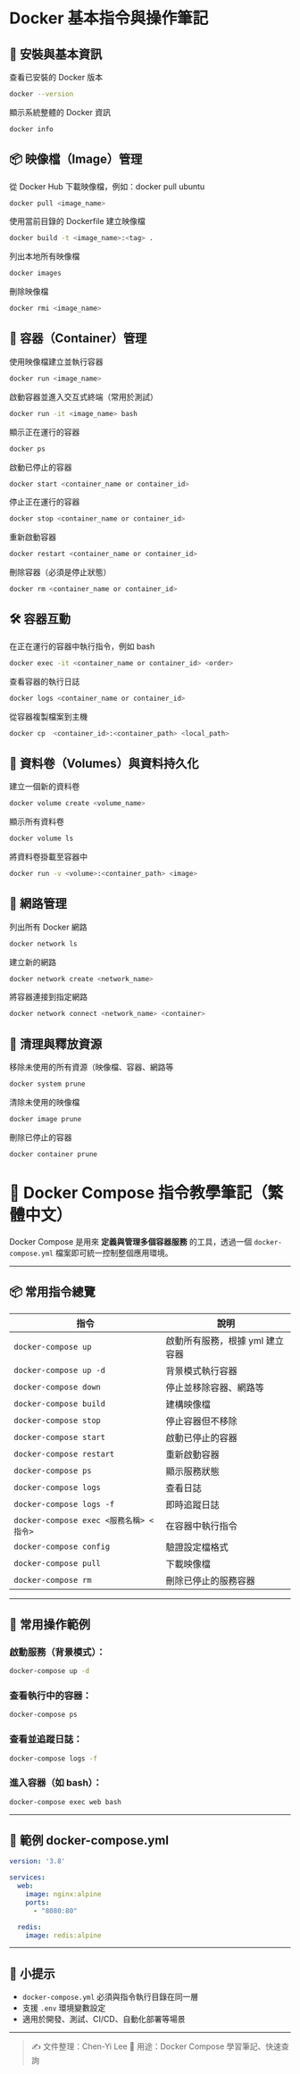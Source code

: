 # Docker 基本指令與操作筆記

## 🐳 安裝與基本資訊
查看已安裝的 Docker 版本
```bash
docker --version
```
顯示系統整體的 Docker 資訊
```bash
docker info
```

## 📦 映像檔（Image）管理
從 Docker Hub 下載映像檔，例如：docker pull ubuntu
```bash
docker pull <image_name>
```
使用當前目錄的 Dockerfile 建立映像檔
```bash
docker build -t <image_name>:<tag> .
```
列出本地所有映像檔
```bash
docker images
```
刪除映像檔
```bash
docker rmi <image_name>
```

## 🧱 容器（Container）管理
使用映像檔建立並執行容器
```bash
docker run <image_name>
```
啟動容器並進入交互式終端（常用於測試）
```bash
docker run -it <image_name> bash
```
顯示正在運行的容器
```bash
docker ps
```
啟動已停止的容器
```bash
docker start <container_name or container_id>
```
停止正在運行的容器
```bash
docker stop <container_name or container_id>
```
重新啟動容器
```bash
docker restart <container_name or container_id>
```
刪除容器（必須是停止狀態）
```bash
docker rm <container_name or container_id>
```

## 🛠️ 容器互動
在正在運行的容器中執行指令，例如 bash
```bash
docker exec -it <container_name or container_id> <order>
```
查看容器的執行日誌
```bash
docker logs <container_name or container_id>
```
從容器複製檔案到主機
```bash
docker cp  <container_id>:<container_path> <local_path>
```

## 📄 資料卷（Volumes）與資料持久化
建立一個新的資料卷
```bash
docker volume create <volume_name>
```
顯示所有資料卷
```bash
docker volume ls
```
將資料卷掛載至容器中
```bash
docker run -v <volume>:<container_path> <image>
```

## 🧰 網路管理
列出所有 Docker 網路
```bash
docker network ls
```
建立新的網路
```bash
docker network create <network_name>
```
將容器連接到指定網路
```bash
docker network connect <network_name> <container>
```

## 🧹 清理與釋放資源
移除未使用的所有資源（映像檔、容器、網路等
```bash
docker system prune
```
清除未使用的映像檔
```bash
docker image prune
```
刪除已停止的容器
```bash
docker container prune
```


# 🐳 Docker Compose 指令教學筆記（繁體中文）

Docker Compose 是用來 **定義與管理多個容器服務** 的工具，透過一個 `docker-compose.yml` 檔案即可統一控制整個應用環境。

---

## 📦 常用指令總覽

| 指令                                      | 說明                                          |
|-------------------------------------------|-----------------------------------------------|
| `docker-compose up`                       | 啟動所有服務，根據 yml 建立容器              |
| `docker-compose up -d`                    | 背景模式執行容器                              |
| `docker-compose down`                     | 停止並移除容器、網路等                        |
| `docker-compose build`                    | 建構映像檔                                    |
| `docker-compose stop`                     | 停止容器但不移除                              |
| `docker-compose start`                    | 啟動已停止的容器                              |
| `docker-compose restart`                  | 重新啟動容器                                  |
| `docker-compose ps`                       | 顯示服務狀態                                  |
| `docker-compose logs`                     | 查看日誌                                      |
| `docker-compose logs -f`                  | 即時追蹤日誌                                  |
| `docker-compose exec <服務名稱> <指令>`   | 在容器中執行指令                              |
| `docker-compose config`                   | 驗證設定檔格式                                |
| `docker-compose pull`                     | 下載映像檔                                     |
| `docker-compose rm`                       | 刪除已停止的服務容器                          |

---

## 🚀 常用操作範例

### 啟動服務（背景模式）：
```bash
docker-compose up -d
```

### 查看執行中的容器：
```bash
docker-compose ps
```

### 查看並追蹤日誌：
```bash
docker-compose logs -f
```

### 進入容器（如 bash）：
```bash
docker-compose exec web bash
```

---

## 📁 範例 docker-compose.yml

```yaml
version: '3.8'

services:
  web:
    image: nginx:alpine
    ports:
      - "8080:80"

  redis:
    image: redis:alpine
```

---

## 📌 小提示

- `docker-compose.yml` 必須與指令執行目錄在同一層
- 支援 `.env` 環境變數設定
- 適用於開發、測試、CI/CD、自動化部署等場景

---

> ✍️ 文件整理：Chen-Yi Lee 
> 📄 用途：Docker Compose 學習筆記、快速查詢

